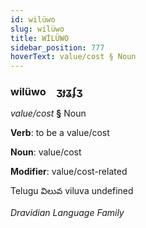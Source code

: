 ```yaml
---
id: wilüwo
slug: wilüwo
title: WİLÜWO
sidebar_position: 777
hoverText: value/cost § Noun
---
```


### wilüwo&emsp;<span kind="abugida">ʒɟʓʄʒ</span>

*value/cost* **§** Noun

**Verb**: to be a value/cost

**Noun**: value/cost

**Modifier**: value/cost-related

Telugu విలువ viluva undefined

*Dravidian Language Family*